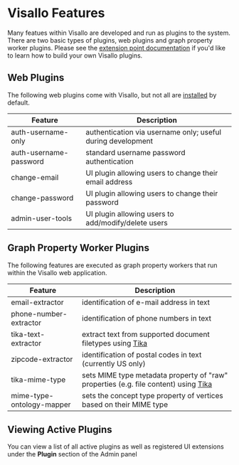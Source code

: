 # Visallo Features

Many featues within Visallo are developed and run as plugins to the system. There are two basic types of plugins, web plugins and graph property worker plugins. Please see the [extension point documentation](extension-points/index.md) if you'd like to learn how to build your own Visallo plugins.

## Web Plugins

The following web plugins come with Visallo, but not all are [installed](#viewing-active-plugins) by default.

| Feature | Description |
| ------- | -------------------|
| auth-username-only | authentication via username only; useful during development |
| auth-username-password | standard username password authentication |
| change-email | UI plugin allowing users to change their email address |
| change-password | UI plugin allowing users to change their password |
| admin-user-tools | UI plugin allowing users to add/modify/delete users |

## Graph Property Worker Plugins

The following features are executed as graph property workers that run within the Visallo web application.

| Feature | Description |
| ------- | ----------- |
| email-extractor | identification of e-mail address in text |
| phone-number-extractor | identification of phone numbers in text |
| tika-text-extractor | extract text from supported document filetypes using [Tika](http://tika.apache.org/) |
| zipcode-extractor | identification of postal codes in text (currently US only) |
| tika-mime-type | sets MIME type metadata property of "raw" properties (e.g. file content) using [Tika](http://tika.apache.org/) |
| mime-type-<span class="no-glossary">ontology</span>-mapper | sets the concept type property of vertices based on their MIME type |


## Viewing Active Plugins

You can view a list of all active plugins as well as registered UI extensions under the **Plugin** section of the Admin panel

